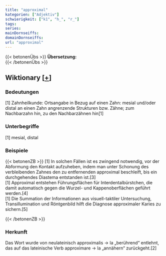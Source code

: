 ```yaml
---
title: "approximal"
kategorien: ["Adjektiv"]
schwierigkeit: ["k1", "h_", "r_"]
tags:
series:
mainDornseiffs:
domainDornseiffs:
url: "approximal"
---
```


{{< betonenÜbs >}}
**Übersetzung:**  
{{< /betonenÜbs >}}

## Wiktionary [[+](https://de.wiktionary.org/wiki/approximal)]

### Bedeutungen
[1] Zahnheilkunde: Ortsangabe in Bezug auf einen Zahn: mesial und/oder distal an einen Zahn angrenzende Strukturen bzw. Zähne; zum Nachbarzahn hin, zu den Nachbarzähnen hin[1]  

### Unterbegriffe
[1] mesial, distal  

### Beispiele
{{< betonenZB >}}
[1] In solchen Fällen ist es zwingend notwendig, vor der Abformung den Kontakt aufzuheben, indem man unter Schonung des verbleibenden Zahnes den zu entfernenden approximal beschleift, bis ein durchgehendes Diastema entstanden ist.[3]  
[1] Approximal entstehen Führungsflächen für Interdentalbürstchen, die damit automatisch gegen die Wurzel- und Kappenoberflächen geführt werden.[4]  
[1] Die Summation der Informationen aus visuell-taktiler Untersuchung, Transillumination und Röntgenbild hilft die Diagnose approximaler Karies zu sichern.[5]  

{{< /betonenZB >}}
### Herkunft
Das Wort wurde von neulateinisch approximalis → la „berührend“ entlehnt, das auf das lateinische Verb approximare → la „annähern“ zurückgeht.[2]  


